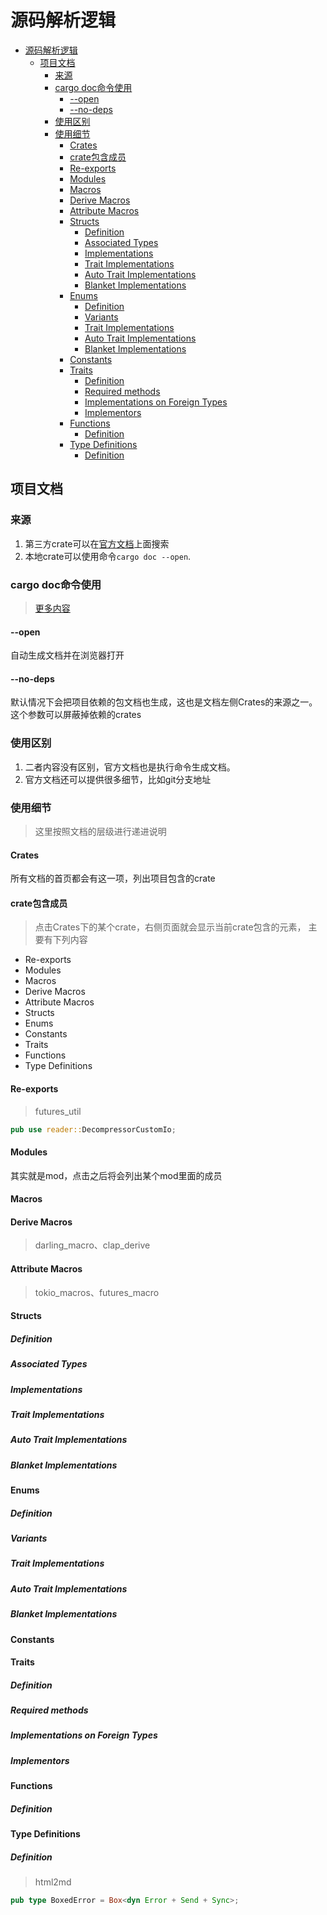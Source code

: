 # 源码解析逻辑

<!--ts-->
* [源码解析逻辑](#源码解析逻辑)
   * [项目文档](#项目文档)
      * [来源](#来源)
      * [cargo doc命令使用](#cargo-doc命令使用)
         * [--open](#--open)
         * [--no-deps](#--no-deps)
      * [使用区别](#使用区别)
      * [使用细节](#使用细节)
         * [Crates](#crates)
         * [crate包含成员](#crate包含成员)
         * [Re-exports](#re-exports)
         * [Modules](#modules)
         * [Macros](#macros)
         * [Derive Macros](#derive-macros)
         * [Attribute Macros](#attribute-macros)
         * [Structs](#structs)
            * [Definition](#definition)
            * [Associated Types](#associated-types)
            * [Implementations](#implementations)
            * [Trait Implementations](#trait-implementations)
            * [Auto Trait Implementations](#auto-trait-implementations)
            * [Blanket Implementations](#blanket-implementations)
         * [Enums](#enums)
            * [Definition](#definition-1)
            * [Variants](#variants)
            * [Trait Implementations](#trait-implementations-1)
            * [Auto Trait Implementations](#auto-trait-implementations-1)
            * [Blanket Implementations](#blanket-implementations-1)
         * [Constants](#constants)
         * [Traits](#traits)
            * [Definition](#definition-2)
            * [Required methods](#required-methods)
            * [Implementations on Foreign Types](#implementations-on-foreign-types)
            * [Implementors](#implementors)
         * [Functions](#functions)
            * [Definition](#definition-3)
         * [Type Definitions](#type-definitions)
            * [Definition](#definition-4)

<!-- Created by https://github.com/ekalinin/github-markdown-toc -->
<!-- Added by: runner, at: Fri Oct 14 07:47:00 UTC 2022 -->

<!--te-->

## 项目文档

### 来源

1. 第三方crate可以在[官方文档](https://docs.rs/)上面搜索
2. 本地crate可以使用命令`cargo doc --open`.

### cargo doc命令使用

> [更多内容](https://doc.rust-lang.org/cargo/commands/cargo-doc.html)

#### --open

自动生成文档并在浏览器打开

#### --no-deps

默认情况下会把项目依赖的包文档也生成，这也是文档左侧Crates的来源之一。
这个参数可以屏蔽掉依赖的crates

### 使用区别

1. 二者内容没有区别，官方文档也是执行命令生成文档。
2. 官方文档还可以提供很多细节，比如git分支地址

### 使用细节

> 这里按照文档的层级进行递进说明

#### Crates

所有文档的首页都会有这一项，列出项目包含的crate

#### crate包含成员

> 点击Crates下的某个crate，右侧页面就会显示当前crate包含的元素， 主要有下列内容

- Re-exports
- Modules
- Macros
- Derive Macros
- Attribute Macros
- Structs
- Enums
- Constants
- Traits
- Functions
- Type Definitions

#### Re-exports

> futures_util

```rust
pub use reader::DecompressorCustomIo;
```

#### Modules

其实就是mod，点击之后将会列出某个mod里面的成员

#### Macros

#### Derive Macros

> darling_macro、clap_derive

#### Attribute Macros

> tokio_macros、futures_macro

#### Structs

##### Definition

##### Associated Types

##### Implementations

##### Trait Implementations

##### Auto Trait Implementations

##### Blanket Implementations

#### Enums

##### Definition

##### Variants

##### Trait Implementations

##### Auto Trait Implementations

##### Blanket Implementations

#### Constants

#### Traits

##### Definition

##### Required methods

##### Implementations on Foreign Types

##### Implementors

#### Functions

##### Definition

#### Type Definitions

##### Definition

> html2md

```rust
pub type BoxedError = Box<dyn Error + Send + Sync>;
```